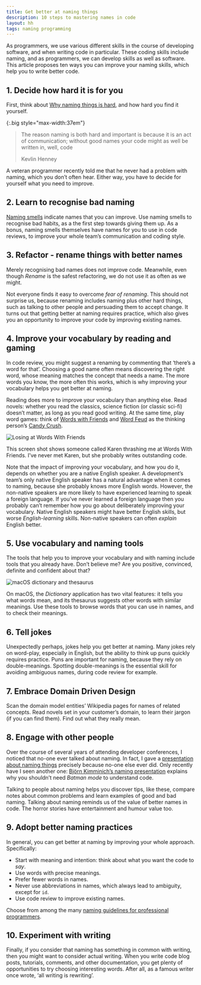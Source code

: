 ```yaml
---
title: Get better at naming things
description: 10 steps to mastering names in code
layout: hh
tags: naming programming
---
```


As programmers, we use various different skills in the course of developing software, and when writing code in particular.
These coding skills include naming, and as programmers, we can develop skills as well as software.
This article proposes ten ways you can improve your naming skills, which help you to write better code.

## 1. Decide how hard it is for you

First, think about [Why naming things is hard](https://hilton.org.uk/blog/why-naming-things-is-hard), and how hard you find it yourself.

{:.big style="max-width:37em"}
> The reason naming is both hard and important is because it is an act of communication;
> without good names your code might as well be written in, well, code
>
> Kevlin Henney

A veteran programmer recently told me that he never had a problem with naming, which you don’t often hear.
Either way, you have to decide for yourself what you need to improve.

## 2. Learn to recognise bad naming

[Naming smells](https://hilton.org.uk/blog/naming-smells) indicate names that you can improve.
Use naming smells to recognise bad habits, as a the first step towards giving them up.
As a bonus, naming smells themselves have names for you to use in code reviews, to improve your whole team’s communication and coding style.

## 3. Refactor - rename things with better names

Merely recognising bad names does not improve code.
Meanwhile, even though _Rename_ is the safest refactoring, we do not use it as often as we might.

Not everyone finds it easy to overcome _fear of renaming_.
This should not surprise us, because renaming includes naming plus other hard things, such as talking to other people and persuading them to accept change.
It turns out that getting better at naming requires practice, which also gives you an opportunity to improve your code by improving existing names.

## 4. Improve your vocabulary by reading and gaming

In code review, you might suggest a renaming by commenting that ‘there’s a word for that’.
Choosing a good name often means discovering the right word, whose meaning matches the concept that needs a name.
The more words you know, the more often this works, which is why improving your vocabulary helps you get better at naming.

Reading does more to improve your vocabulary than anything else.
Read novels: whether you read the classics, science fiction (or classic sci-fi) doesn’t matter, as long as you read good writing.
At the same time, play word games: think of [Words with Friends](https://en.wikipedia.org/wiki/Words_with_Friends) and [Word Feud](http://wordfeud.com) as the thinking person’s [Candy Crush](https://en.wikipedia.org/wiki/Candy_Crush_Saga).

![Losing at Words With Friends](words-with-friends.png)

This screen shot shows someone called Karen thrashing me at Words With Friends.
I’ve never met Karen, but she probably writes outstanding code.

Note that the impact of improving your vocabulary, and how you do it, depends on whether you are a native English speaker.
A development’s team’s only native English speaker has a natural advantage when it comes to naming, because she probably knows more English words.
However, the non-native speakers are more likely to have experienced learning to speak a foreign language.
If you’ve never learned a foreign language then you probably can’t remember how you go about deliberately improving your vocabulary.
Native English speakers might have better English skills, but worse _English-learning_ skills.
Non-native speakers can often _explain_ English better.

## 5. Use vocabulary and naming tools

The tools that help you to improve your vocabulary and with naming include tools that you already have.
Don’t believe me? Are you positive, convinced, definite and confident about that?

![macOS dictionary and thesaurus](thesaurus.png)

On macOS, the _Dictionary_ application has two vital features: it tells you what words mean, and its thesaurus suggests other words with similar meanings.
Use these tools to browse words that you can use in names, and to check their meanings.

## 6. Tell jokes

Unexpectedly perhaps, jokes help you get better at naming.
Many jokes rely on word-play, especially in English, but the ability to think up puns quickly requires practice.
Puns are important for naming, because they rely on double-meanings.
Spotting double-meanings is the essential skill for avoiding ambiguous names, during code review for example.

## 7. Embrace Domain Driven Design

Scan the domain model entities’ Wikipedia pages for names of related concepts.
Read novels set in your customer’s domain, to learn their jargon (if you can find them).
Find out what they really mean.

## 8. Engage with other people

Over the course of several years of attending developer conferences, I noticed that no-one ever talked about naming.
In fact, I gave a [presentation about naming things](../presentations/naming) precisely because no-one else ever did.
Only recently have I seen another one: [Björn Kimminich’s naming presentation]() explains why you shouldn’t need _Batman mode_ to understand code.

Talking to people about naming helps you discover tips, like these, compare notes about common problems and learn examples of good and bad naming.
Talking about naming reminds us of the value of better names in code.
The horror stories have entertainment and humour value too.

## 9. Adopt better naming practices

In general, you can get better at naming by improving your whole approach.
Specifically:

* Start with meaning and intention: think about what you want the code to _say_.
* Use words with precise meanings.
* Prefer fewer words in names.
* Never use abbreviations in names, which always lead to ambiguity, except for `id`.
* Use code review to improve existing names.

Choose from among the many
[naming guidelines for professional programmers](/presentations/naming-guidelines).

## 10. Experiment with writing

Finally, if you consider that naming has something in common with writing, then you might want to consider actual writing.
When you write code blog posts, tutorials, comments, and other documentation, you get plenty of opportunities to try choosing interesting words.
After all, as a famous writer once wrote, ‘all writing is rewriting’.
